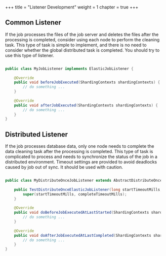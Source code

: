 +++
title = "Listener Development"
weight = 1
chapter = true
+++

## Common Listener

If the job processes the files of the job server and deletes the files after the processing is completed, consider using each node to perform the cleaning task.
This type of task is simple to implement, and there is no need to consider whether the global distributed task is completed. You should try to use this type of listener.

```java

public class MyJobListener implements ElasticJobListener {
    
    @Override
    public void beforeJobExecuted(ShardingContexts shardingContexts) {
        // do something ...
    }
    
    @Override
    public void afterJobExecuted(ShardingContexts shardingContexts) {
        // do something ...
    }
}
```

## Distributed Listener

If the job processes database data, only one node needs to complete the data cleaning task after the processing is completed.
This type of task is complicated to process and needs to synchronize the status of the job in a distributed environment. Timeout settings are provided to avoid deadlocks caused by job out of sync. It should be used with caution.

```java

public class MyDistributeOnceJobListener extends AbstractDistributeOnceElasticJobListener {
    
    public TestDistributeOnceElasticJobListener(long startTimeoutMills, long completeTimeoutMills) {
        super(startTimeoutMills, completeTimeoutMills);
    }
    
    @Override
    public void doBeforeJobExecutedAtLastStarted(ShardingContexts shardingContexts) {
        // do something ...
    }
    
    @Override
    public void doAfterJobExecutedAtLastCompleted(ShardingContexts shardingContexts) {
        // do something ...
    }
}
```

